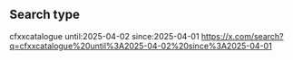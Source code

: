 ## Search type

cfxxcatalogue until:2025-04-02 since:2025-04-01
https://x.com/search?q=cfxxcatalogue%20until%3A2025-04-02%20since%3A2025-04-01
